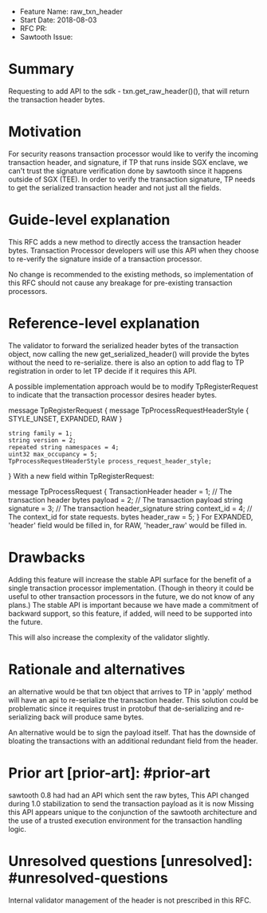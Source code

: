 - Feature Name: raw_txn_header
- Start Date: 2018-08-03
- RFC PR:
- Sawtooth Issue:

# Summary
[summary]: #summary

Requesting to add API to the sdk - txn.get_raw_header()(), that will return
the transaction header bytes.

# Motivation 
[motivation]: #motivation

For security reasons transaction processor would like to verify the incoming
transaction header, and signature, if TP that runs inside SGX enclave, we 
can't trust the signature verification done by sawtooth since it happens
outside of SGX (TEE).
In order to verify the transaction signature, TP needs to get the serialized
transaction header and not just all the fields.


# Guide-level explanation
[guide-level-explanation]: #guide-level-explanation

This RFC adds a new method to directly access the transaction header bytes.
Transaction Processor developers will use this API when they choose to re-verify
the signature inside of a transaction processor.

No change is recommended to the existing methods, so implementation of this RFC
should not cause any breakage for pre-existing transaction processors.

# Reference-level explanation
[reference-level-explanation]: #reference-level-explanation

The validator to forward the serialized header bytes of the transaction
object, now calling the new get_serialized_header() will provide the
bytes without the need to re-serialize. 
there is also an option to add flag to TP registration in order to let TP
decide if it requires this API.

A possible implementation approach would be to modify TpRegisterRequest to
indicate that the transaction processor desires header bytes.

message TpRegisterRequest {
    message TpProcessRequestHeaderStyle {
        STYLE_UNSET,
        EXPANDED,
        RAW
    }

    string family = 1;
    string version = 2;
    repeated string namespaces = 4;
    uint32 max_occupancy = 5;
    TpProcessRequestHeaderStyle process_request_header_style;
}
With a new field within TpRegisterRequest:

message TpProcessRequest {
    TransactionHeader header = 1;  // The transaction header
    bytes payload = 2;  // The transaction payload
    string signature = 3;  // The transaction header_signature
    string context_id = 4; // The context_id for state requests.
    bytes header_raw = 5;
}
For EXPANDED, 'header' field would be filled in, for RAW, 'header_raw' would
be filled in.

# Drawbacks
[drawbacks]: #drawbacks

Adding this feature will increase the stable API surface for the benefit of a
single transaction processor implementation. (Though in theory it could be 
useful to other transaction processors in the future, we do not know of any
plans.) The stable API is important because we have made a commitment of 
backward support, so this feature, if added, will need to be supported into
the future.

This will also increase the complexity of the validator slightly.

# Rationale and alternatives
[alternatives]: #alternatives

an alternative would be that txn object that arrives to TP in 'apply' method 
will have an api to re-serialize the transaction header. 
This solution could be problematic since it requires trust in protobuf that 
de-serializing and re-serializing back will produce same bytes.

An alternative would be to sign the payload itself. That has the downside of 
bloating the transactions with an additional redundant field from the header.

# Prior art [prior-art]: #prior-art

sawtooth 0.8 had had an API which sent the raw bytes, This API changed during
1.0 stabilization to send the transaction payload as it is now
Missing this API appears unique to the conjunction of the sawtooth
architecture and the use of a trusted execution environment for the 
transaction handling logic.

# Unresolved questions [unresolved]: #unresolved-questions

Internal validator management of the header is not prescribed in this RFC.
